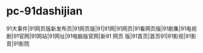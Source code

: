 # pc-91dashijian
91大事件|91网页版新发布页|91网页版|91|91网|91网页|91看网页版|91剧集|91电视剧|91官网|91网站|91网址|91电脑版官网|新91 网页 版|91首页|首页91|91影视|91影音|91影院
